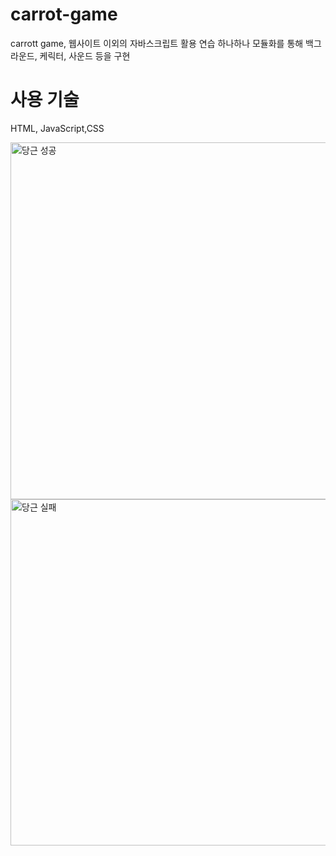 # carrot-game
 carrott game, 
 웹사이트 이외의 자바스크립트 활용 연습
 하나하나 모듈화를 통해 백그라운드, 케릭터, 사운드 등을 구현 
 
# 사용 기술 
HTML, JavaScript,CSS

<img width="571" alt="당근 성공" src="https://user-images.githubusercontent.com/85971333/162139909-a67310b1-d002-4d40-85a1-10cef8417200.png">
<img width="554" alt="당근 실패" src="https://user-images.githubusercontent.com/85971333/162139917-bf3a1517-955e-40fe-a350-e2090588bd25.png">
